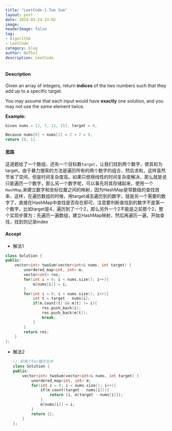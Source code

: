 ```yaml
---
title: "LeetCode-1.Two Sum"
layout: post
date: 2019-03-24 23:02
image: 
headerImage: false
tag:
- Algorithm
- LeetCode
category: blog
author: NoThxJ
description: LeetCode
---
```


#### Description

Given an array of integers, return **indices** of the two numbers such that they add up to a specific target.

You may assume that each input would have **exactly** one solution, and you may not use the *same* element twice.

**Example:**

```c++
Given nums = [2, 7, 11, 15], target = 9,

Because nums[0] + nums[1] = 2 + 7 = 9,
return [0, 1].
```

#### 思路

这道题给了一个数组，还有一个目标数`target`，让我们找到两个数字，使其和为target，由于暴力搜索的方法是遍历所有的两个数字的组合，然后求和，这样虽然节省了空间，但是时间复杂度高。如果只想用线性的时间复杂度解决，那么就是说只能遍历一个数字，那么另一个数字呢，可以事先将其存储起来，使用一个`HashMap`,来建立数字和坐标位置之间的映射，因为HashMap是常数级的查找效率，这样，在遍历数组的时候，用target减去遍历到的数字，就是另一个需要的数字了，直接在HashMap中查找是否存在即可，注意要判断查找到的数字不是第一个数字，比如target是4，遍历到了一个2，那么另外一个2不能是之前那个2，整个实现步骤为：先遍历一遍数组，建立HashMap映射，然后再遍历一遍，开始查找，找到则记录index



#### Accept

- 解法1

```c++
class Solution {
public:
    vector<int> twoSum(vector<int>& nums, int target) {
        unordered_map<int, int> m;
        vector<int> res;
        for(int i = 0; i < nums.size(); i++){
            m[nums[i]] = i;
        }
        for(int i = 0; i < nums.size(); i++){
            int t = target - nums[i];
            if(m.count(t) && m[t] != i){
                res.push_back(i);
                res.push_back(m[t]);
                break;
            }
        }
        return res;
    }
};
```

- 解法2

  ```c++
  // 将两个for循环合并
  class Solution {
  public:
      vector<int> twoSum(vector<int>& nums, int target) {
          unordered_map<int, int> m;
          for(int i = 0; i < nums.size(); i++){
              if(m.count(target - nums[i])){
                  return {i, m[target - nums[i]]};
              }
              m[nums[i]] = i;
          }
          return {};
      }
  };
  ```

